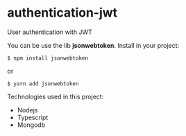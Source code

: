# authentication-jwt

User authentication with JWT

You can be use the lib **jsonwebtoken**. Install in your project:

```
$ npm install jsonwebtoken
```
or
```
$ yarn add jsonwebtoken
```

Technologies used in this project:

- Nodejs
- Typescript
- Mongodb
